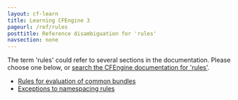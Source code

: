 ```yaml
---
layout: cf-learn
title: Learning CFEngine 3
pageurl: /ref/rules
posttitle: Reference disambiguation for 'rules'
navsection: none
---
```


The term 'rules' could refer to several sections in the documentation. Please choose one below, or
[search the CFEngine documentation for 'rules'](http://cfengine.com/docs/latest/search.html?q=rules).

- [Rules for evaluation of common bundles](http://cfengine.com/docs/latest/guide-language-concepts-bundles.html#rules-for-evaluation-of-common-bundles)
- [Exceptions to namespacing rules](http://cfengine.com/docs/latest/guide-language-concepts-namespaces.html#exceptions-to-namespacing-rules)
